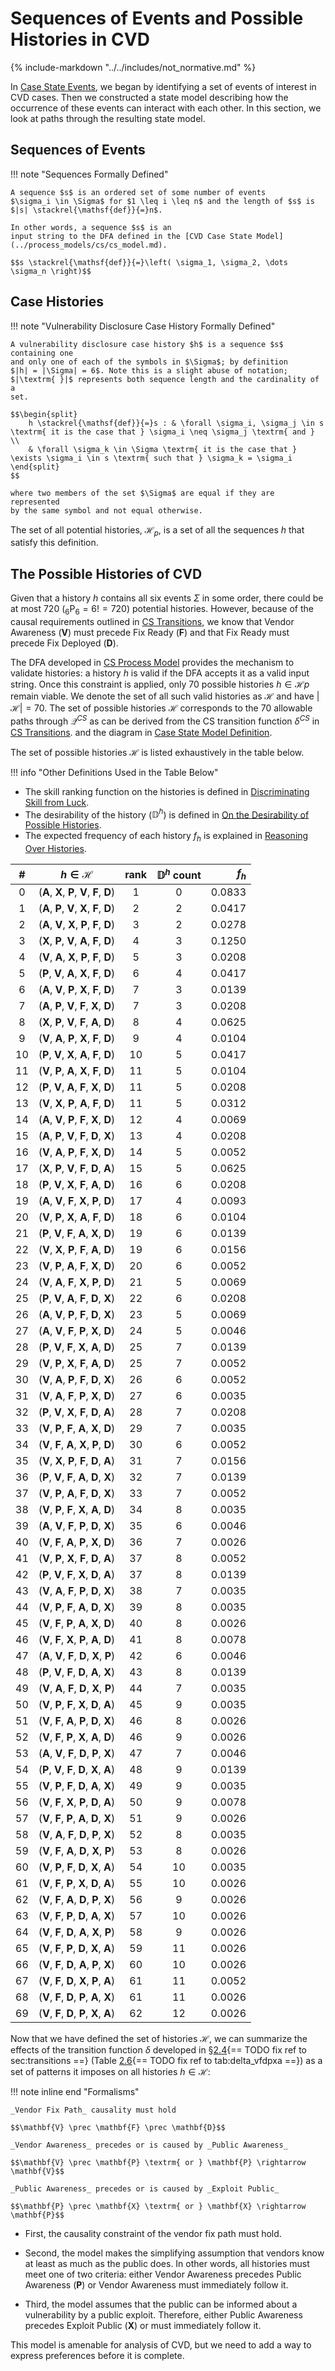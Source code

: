 # Sequences of Events and Possible Histories in CVD

{% include-markdown "../../includes/not_normative.md" %}

In [Case State Events](../process_models/cs/events.md), we
began by identifying a set of events of interest in
CVD cases. Then we
constructed a state model describing how the occurrence of these events
can interact with each other. In this section, we look at paths through
the resulting state model.

## Sequences of Events

!!! note "Sequences Formally Defined"

    A sequence $s$ is an ordered set of some number of events
    $\sigma_i \in \Sigma$ for $1 \leq i \leq n$ and the length of $s$ is
    $|s| \stackrel{\mathsf{def}}{=}n$.

    In other words, a sequence $s$ is an
    input string to the DFA defined in the [CVD Case State Model](../process_models/cs/cs_model.md).

    $$s \stackrel{\mathsf{def}}{=}\left( \sigma_1, \sigma_2, \dots \sigma_n \right)$$

## Case Histories

!!! note "Vulnerability Disclosure Case History Formally Defined"

    A vulnerability disclosure case history $h$ is a sequence $s$ containing one
    and only one of each of the symbols in $\Sigma$; by definition
    $|h| = |\Sigma| = 6$. Note this is a slight abuse of notation;
    $|\textrm{ }|$ represents both sequence length and the cardinality of a
    set.

    $$\begin{split}
        h \stackrel{\mathsf{def}}{=}s : & \forall \sigma_i, \sigma_j \in s \textrm{ it is the case that } \sigma_i \neq \sigma_j \textrm{ and } \\
        & \forall \sigma_k \in \Sigma \textrm{ it is the case that } \exists \sigma_i \in s \textrm{ such that } \sigma_k = \sigma_i 
    \end{split}
    $$

    where two members of the set $\Sigma$ are equal if they are represented
    by the same symbol and not equal otherwise.

The set of all potential histories, $\mathcal{H}_p$, is a set of all the sequences $h$ that
satisfy this definition.

## The Possible Histories of CVD

Given that a history $h$ contains all six events $\Sigma$ in some order,
there could be at most 720 ($_{6} \mathrm{P}_{6} = 6! = 720$) potential
histories. However, because of the causal requirements outlined in
[CS Transitions](../process_models/cs/transitions.md), we know that Vendor
Awareness (**V**) must precede Fix Ready (**F**) and that Fix Ready
must precede Fix Deployed (**D**).

The DFA developed
in [CS Process Model](../process_models/cs/model_definition.md) provides
the mechanism to validate histories: a history $h$ is valid if the
DFA accepts it as a valid input string. Once this constraint is applied,
only 70 possible histories $h \in \mathcal{H}p$ remain viable.
We denote the set of all
such valid histories as $\mathcal{H}$ and have $|\mathcal{H}| = 70$. The
set of possible histories $\mathcal{H}$ corresponds to the 70 allowable
paths through $\mathcal{Q}^{CS}$ as can be derived from the CS transition
function $\delta^{CS}$ in [CS Transitions](../process_models/cs/transitions.md).
and the diagram in
[Case State Model Definition](../process_models/cs/model_definition/).

  The set of possible histories $\mathcal{H}$ is listed exhaustively in
  the table below.

!!! info "Other Definitions Used in the Table Below"

  - The skill ranking function on the histories is defined in
  [Discriminating Skill from Luck](./discriminating_skill_and_luck.md).
  - The desirability of the history ($\mathbb{D}^h$) is defined in
  [On the Desirability of Possible Histories](./desirable_histories.md).
  - The expected frequency of each history $f_h$ is explained in
  [Reasoning Over Histories](./reasoning_over_histories.md).

| # |            $h \in \mathcal{H}$             | rank | $\mathbb{D}^h$ count |  $f_h$ |
| :---: |:------------------------------------------:| :--: |:--------------------:|-------:|
| 0 | (**A**, **X**, **P**, **V**, **F**, **D**) | 1 |          0           | 0.0833 |
| 1 | (**A**, **P**, **V**, **X**, **F**, **D**) | 2 |          2           | 0.0417 |
| 2 | (**A**, **V**, **X**, **P**, **F**, **D**) | 3 |          2           | 0.0278 |
| 3 | (**X**, **P**, **V**, **A**, **F**, **D**) | 4 |          3           | 0.1250 |
| 4 | (**V**, **A**, **X**, **P**, **F**, **D**) | 5 |          3           | 0.0208 |
| 5 | (**P**, **V**, **A**, **X**, **F**, **D**) | 6 |          4           | 0.0417 |
| 6 | (**A**, **V**, **P**, **X**, **F**, **D**) | 7 |          3           | 0.0139 |
| 7 | (**A**, **P**, **V**, **F**, **X**, **D**) | 7 |          3           | 0.0208 |
| 8 | (**X**, **P**, **V**, **F**, **A**, **D**) | 8 |          4           | 0.0625 |
| 9 | (**V**, **A**, **P**, **X**, **F**, **D**) | 9 |          4           | 0.0104 |
| 10 | (**P**, **V**, **X**, **A**, **F**, **D**) | 10 |          5           | 0.0417 |
| 11 | (**V**, **P**, **A**, **X**, **F**, **D**) | 11 |          5           | 0.0104 |
| 12 | (**P**, **V**, **A**, **F**, **X**, **D**) | 11 |          5           | 0.0208 |
| 13 | (**V**, **X**, **P**, **A**, **F**, **D**) | 11 |          5           | 0.0312 |
| 14 | (**A**, **V**, **P**, **F**, **X**, **D**) | 12 |          4           | 0.0069 |
| 15 | (**A**, **P**, **V**, **F**, **D**, **X**) | 13 |          4           | 0.0208 |
| 16 | (**V**, **A**, **P**, **F**, **X**, **D**) | 14 |          5           | 0.0052 |
| 17 | (**X**, **P**, **V**, **F**, **D**, **A**) | 15 |          5           | 0.0625 |
| 18 | (**P**, **V**, **X**, **F**, **A**, **D**) | 16 |          6           | 0.0208 |
| 19 | (**A**, **V**, **F**, **X**, **P**, **D**) | 17 |          4           | 0.0093 |
| 20 | (**V**, **P**, **X**, **A**, **F**, **D**) | 18 |          6           | 0.0104 |
| 21 | (**P**, **V**, **F**, **A**, **X**, **D**) | 19 |          6           | 0.0139 |
| 22 | (**V**, **X**, **P**, **F**, **A**, **D**) | 19 |          6           | 0.0156 |
| 23 | (**V**, **P**, **A**, **F**, **X**, **D**) | 20 |          6           | 0.0052 |
| 24 | (**V**, **A**, **F**, **X**, **P**, **D**) | 21 |          5           | 0.0069 |
| 25 | (**P**, **V**, **A**, **F**, **D**, **X**) | 22 |          6           | 0.0208 |
| 26 | (**A**, **V**, **P**, **F**, **D**, **X**) | 23 |          5           | 0.0069 |
| 27 | (**A**, **V**, **F**, **P**, **X**, **D**) | 24 |          5           | 0.0046 |
| 28 | (**P**, **V**, **F**, **X**, **A**, **D**) | 25 |          7           | 0.0139 |
| 29 | (**V**, **P**, **X**, **F**, **A**, **D**) | 25 |          7           | 0.0052 |
| 30 | (**V**, **A**, **P**, **F**, **D**, **X**) | 26 |          6           | 0.0052 |
| 31 | (**V**, **A**, **F**, **P**, **X**, **D**) | 27 |          6           | 0.0035 |
| 32 | (**P**, **V**, **X**, **F**, **D**, **A**) | 28 |          7           | 0.0208 |
| 33 | (**V**, **P**, **F**, **A**, **X**, **D**) | 29 |          7           | 0.0035 |
| 34 | (**V**, **F**, **A**, **X**, **P**, **D**) | 30 |          6           | 0.0052 |
| 35 | (**V**, **X**, **P**, **F**, **D**, **A**) | 31 |          7           | 0.0156 |
| 36 | (**P**, **V**, **F**, **A**, **D**, **X**) | 32 |          7           | 0.0139 |
| 37 | (**V**, **P**, **A**, **F**, **D**, **X**) | 33 |          7           | 0.0052 |
| 38 | (**V**, **P**, **F**, **X**, **A**, **D**) | 34 |          8           | 0.0035 |
| 39 | (**A**, **V**, **F**, **P**, **D**, **X**) | 35 |          6           | 0.0046 |
| 40 | (**V**, **F**, **A**, **P**, **X**, **D**) | 36 |          7           | 0.0026 |
| 41 | (**V**, **P**, **X**, **F**, **D**, **A**) | 37 |          8           | 0.0052 |
| 42 | (**P**, **V**, **F**, **X**, **D**, **A**) | 37 |          8           | 0.0139 |
| 43 | (**V**, **A**, **F**, **P**, **D**, **X**) | 38 |          7           | 0.0035 |
| 44 | (**V**, **P**, **F**, **A**, **D**, **X**) | 39 |          8           | 0.0035 |
| 45 | (**V**, **F**, **P**, **A**, **X**, **D**) | 40 |          8           | 0.0026 |
| 46 | (**V**, **F**, **X**, **P**, **A**, **D**) | 41 |          8           | 0.0078 |
| 47 | (**A**, **V**, **F**, **D**, **X**, **P**) | 42 |          6           | 0.0046 |
| 48 | (**P**, **V**, **F**, **D**, **A**, **X**) | 43 |          8           | 0.0139 |
| 49 | (**V**, **A**, **F**, **D**, **X**, **P**) | 44 |          7           | 0.0035 |
| 50 | (**V**, **P**, **F**, **X**, **D**, **A**) | 45 |          9           | 0.0035 |
| 51 | (**V**, **F**, **A**, **P**, **D**, **X**) | 46 |          8           | 0.0026 |
| 52 | (**V**, **F**, **P**, **X**, **A**, **D**) | 46 |          9           | 0.0026 |
| 53 | (**A**, **V**, **F**, **D**, **P**, **X**) | 47 |          7           | 0.0046 |
| 54 | (**P**, **V**, **F**, **D**, **X**, **A**) | 48 |          9           | 0.0139 |
| 55 | (**V**, **P**, **F**, **D**, **A**, **X**) | 49 |          9           | 0.0035 |
| 56 | (**V**, **F**, **X**, **P**, **D**, **A**) | 50 |          9           | 0.0078 |
| 57 | (**V**, **F**, **P**, **A**, **D**, **X**) | 51 |          9           | 0.0026 |
| 58 | (**V**, **A**, **F**, **D**, **P**, **X**) | 52 |          8           | 0.0035 |
| 59 | (**V**, **F**, **A**, **D**, **X**, **P**) | 53 |          8           | 0.0026 |
| 60 | (**V**, **P**, **F**, **D**, **X**, **A**) | 54 |          10          | 0.0035 |
| 61 | (**V**, **F**, **P**, **X**, **D**, **A**) | 55 |          10          | 0.0026 |
| 62 | (**V**, **F**, **A**, **D**, **P**, **X**) | 56 |          9           | 0.0026 |
| 63 | (**V**, **F**, **P**, **D**, **A**, **X**) | 57 |          10          | 0.0026 |
| 64 | (**V**, **F**, **D**, **A**, **X**, **P**) | 58 |          9           | 0.0026 |
| 65 | (**V**, **F**, **P**, **D**, **X**, **A**) | 59 |          11          | 0.0026 |
| 66 | (**V**, **F**, **D**, **A**, **P**, **X**) | 60 |          10          | 0.0026 |
| 67 | (**V**, **F**, **D**, **X**, **P**, **A**) | 61 |          11          | 0.0052 |
| 68 | (**V**, **F**, **D**, **P**, **A**, **X**) | 61 |          11          | 0.0026 |
| 69 | (**V**, **F**, **D**, **P**, **X**, **A**) | 62 |          12          | 0.0026 |

Now that we have defined the set of histories $\mathcal{H}$, we can
summarize the effects of the transition function $\delta$ developed in
§[2.4](#sec:transitions){== TODO fix ref to sec:transitions ==} (Table
[2.6](#tab:delta_vfdpxa){== TODO fix ref to tab:delta_vfdpxa ==}) as a set of patterns it imposes on all
histories $h \in \mathcal{H}$:

!!! note inline end "Formalisms"

    _Vendor Fix Path_ causality must hold

    $$\mathbf{V} \prec \mathbf{F} \prec \mathbf{D}$$
  
    _Vendor Awareness_ precedes or is caused by _Public Awareness_

    $$\mathbf{V} \prec \mathbf{P} \textrm{ or } \mathbf{P} \rightarrow \mathbf{V}$$

    _Public Awareness_ precedes or is caused by _Exploit Public_

    $$\mathbf{P} \prec \mathbf{X} \textrm{ or } \mathbf{X} \rightarrow \mathbf{P}$$

- First, the causality constraint of the
vendor fix path must hold.

- Second, the model makes the simplifying assumption that vendors know at
least as much as the public does. In other words, all histories must
meet one of two criteria: either Vendor Awareness precedes Public
  Awareness (**P**) or Vendor Awareness must immediately follow it.

- Third, the model assumes that the public can be informed about a
vulnerability by a public exploit. Therefore, either Public Awareness
precedes Exploit Public (**X**) or must immediately follow it.

This model is amenable for analysis of CVD, but we need to add a way to express
preferences before it is complete.